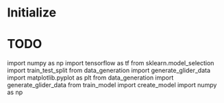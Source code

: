 # Initialize

# TODO
import numpy as np
import tensorflow as tf
from sklearn.model_selection import train_test_split
from data_generation import generate_glider_data
import matplotlib.pyplot as plt
from data_generation import generate_glider_data
from train_model import create_model
import numpy as np